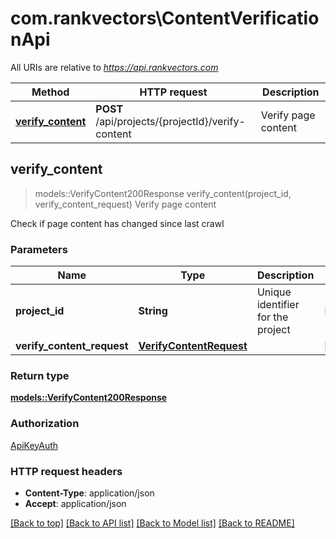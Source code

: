 # com.rankvectors\ContentVerificationApi

All URIs are relative to *https://api.rankvectors.com*

Method | HTTP request | Description
------------- | ------------- | -------------
[**verify_content**](ContentVerificationApi.md#verify_content) | **POST** /api/projects/{projectId}/verify-content | Verify page content



## verify_content

> models::VerifyContent200Response verify_content(project_id, verify_content_request)
Verify page content

Check if page content has changed since last crawl

### Parameters


Name | Type | Description  | Required | Notes
------------- | ------------- | ------------- | ------------- | -------------
**project_id** | **String** | Unique identifier for the project | [required] |
**verify_content_request** | [**VerifyContentRequest**](VerifyContentRequest.md) |  | [required] |

### Return type

[**models::VerifyContent200Response**](verifyContent_200_response.md)

### Authorization

[ApiKeyAuth](../README.md#ApiKeyAuth)

### HTTP request headers

- **Content-Type**: application/json
- **Accept**: application/json

[[Back to top]](#) [[Back to API list]](../README.md#documentation-for-api-endpoints) [[Back to Model list]](../README.md#documentation-for-models) [[Back to README]](../README.md)


